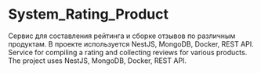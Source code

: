 # System_Rating_Product
Сервис для составления рейтинга и сборке отзывов по различным продуктам. В проекте используется NestJS, MongoDB, Docker, REST API.  
Service for compiling a rating and collecting reviews for various products. The project uses NestJS, MongoDB, Docker, REST API.
